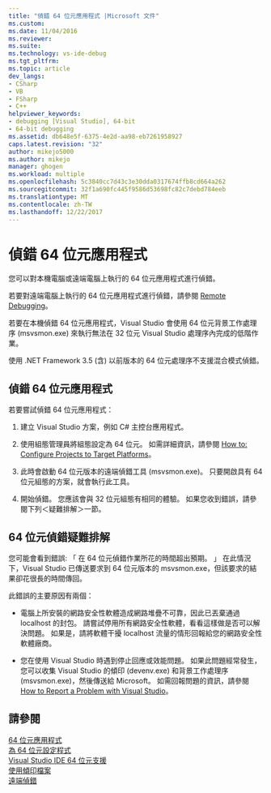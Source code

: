 ```yaml
---
title: "偵錯 64 位元應用程式 |Microsoft 文件"
ms.custom: 
ms.date: 11/04/2016
ms.reviewer: 
ms.suite: 
ms.technology: vs-ide-debug
ms.tgt_pltfrm: 
ms.topic: article
dev_langs:
- CSharp
- VB
- FSharp
- C++
helpviewer_keywords:
- debugging [Visual Studio], 64-bit
- 64-bit debugging
ms.assetid: db648e5f-6375-4e2d-aa98-eb7261958927
caps.latest.revision: "32"
author: mikejo5000
ms.author: mikejo
manager: ghogen
ms.workload: multiple
ms.openlocfilehash: 5c3840cc7d43c3e30dda0317674ffb8cd664a262
ms.sourcegitcommit: 32f1a690fc445f9586d53698fc82c7debd784eeb
ms.translationtype: MT
ms.contentlocale: zh-TW
ms.lasthandoff: 12/22/2017
---
```

# <a name="debug-64-bit-applications"></a>偵錯 64 位元應用程式
您可以對本機電腦或遠端電腦上執行的 64 位元應用程式進行偵錯。  
  
 若要對遠端電腦上執行的 64 位元應用程式進行偵錯，請參閱 [Remote Debugging](../debugger/remote-debugging.md)。  
  
 若要在本機偵錯 64 位元應用程式，Visual Studio 會使用 64 位元背景工作處理序 (msvsmon.exe) 來執行無法在 32 位元 Visual Studio 處理序內完成的低階作業。  
  
 使用 .NET Framework 3.5 (含) 以前版本的 64 位元處理序不支援混合模式偵錯。  
  
## <a name="debug-a-64-bit-application"></a>偵錯 64 位元應用程式  
 若要嘗試偵錯 64 位元應用程式：  
  
1.  建立 Visual Studio 方案，例如 C# 主控台應用程式。  
  
2.  使用組態管理員將組態設定為 64 位元。 如需詳細資訊，請參閱 [How to: Configure Projects to Target Platforms](../ide/how-to-configure-projects-to-target-platforms.md)。  
  
3.  此時會啟動 64 位元版本的遠端偵錯工具 (msvsmon.exe)。 只要開啟具有 64 位元組態的方案，就會執行此工具。  
  
4.  開始偵錯。 您應該會與 32 位元組態有相同的體驗。 如果您收到錯誤，請參閱下列＜疑難排解＞一節。  
  
## <a name="troubleshooting-64-bit-debugging"></a>64 位元偵錯疑難排解  
 您可能會看到錯誤: 「 在 64 位元偵錯作業所花的時間超出預期。 」 在此情況下，Visual Studio 已傳送要求到 64 位元版本的 msvsmon.exe，但該要求的結果卻花很長的時間傳回。  
  
 此錯誤的主要原因有兩個：  
  
-   電腦上所安裝的網路安全性軟體造成網路堆疊不可靠，因此已丟棄通過 localhost 的封包。 請嘗試停用所有網路安全性軟體，看看這樣做是否可以解決問題。 如果是，請將軟體干擾 localhost 流量的情形回報給您的網路安全性軟體廠商。  
  
-   您在使用 Visual Studio 時遇到停止回應或效能問題。 如果此問題經常發生，您可以收集 Visual Studio 的傾印 (devenv.exe) 和背景工作處理序 (msvsmon.exe)，然後傳送給 Microsoft。 如需回報問題的資訊，請參閱 [How to Report a Problem with Visual Studio](../ide/How-to-Report-a-Problem-with-Visual-Studio-2017.md)。
  
## <a name="see-also"></a>請參閱  
 [64 位元應用程式](http://msdn.microsoft.com/Library/fd4026bc-2c3d-4b27-86dc-ec5e96018181)   
 [為 64 位元設定程式](/cpp/build/configuring-programs-for-64-bit-visual-cpp)   
 [Visual Studio IDE 64 位元支援](../ide/visual-studio-ide-64-bit-support.md)   
 [使用傾印檔案](../debugger/using-dump-files.md)   
 [遠端偵錯](../debugger/remote-debugging.md)